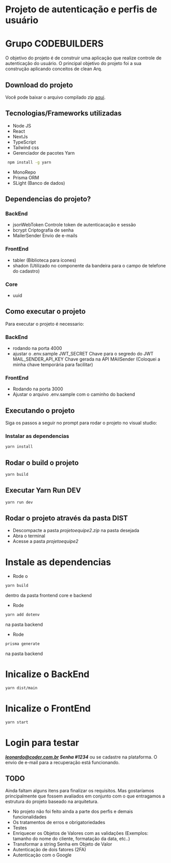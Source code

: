 # Projeto de autenticação e perfis de usuário 
# Grupo CODEBUILDERS

O objetivo do projeto é de construir uma aplicação que realize controle de autenticação do usuário.
O principal objetivo do projeto foi a sua construção aplicando conceitos de clean Arq.
## Download do projeto
Você pode baixar o arquivo compilado zip [aqui](https://github.com/My-Org-Projects/projeto-equipe-2/releases/download/v1.0.0/projetoequipe2.zip).

## Tecnologias/Frameworks utilizadas
- Node JS
- React
- NextJs
- TypeScript
- Tailwind css
- Gerenciador de pacotes Yarn 
```sh
 npm install -g yarn
```
- MonoRepo
- Prisma ORM
- SLight (Banco de dados)

## Dependencias do projeto?

### BackEnd
- jsonWebToken
Controle token de autenticacação e sessão
- bcrypt
Criptografia de senha
- MailerSender
Envio de e-mails
   
### FrontEnd
- tabler (Biblioteca para ícones)
- shadon (Utilizado no componente da bandeira para o campo de telefone do cadastro)

### Core
- uuid

##  Como executar o projeto
Para executar o projeto é necessario:

### BackEnd
- rodando na porta 4000
- ajustar o .env.sample
  JWT_SECRET 
  Chave para o segredo do JWT
  MAIL_SENDER_API_KEY
  Chave gerada na API MAilSender (Coloquei a minha chave temporária para facilitar)
  
### FrontEnd
- Rodando na porta 3000
- Ajustar o arquivo .env.sample com o caminho do backend
  
## Executando o projeto 
Siga os passos a seguir no prompt para rodar o projeto no visual studio:                                                                                     

### Instalar as dependencias

```sh
yarn install
```
## Rodar o build o projeto

```sh
yarn build
```
## Executar Yarn Run DEV
```sh
yarn run dev
```

## Rodar o projeto através da pasta DIST

- Descompacte a pasta _projetoequipe2.zip_ na pasta desejada
- Abra o terminal
- Acesse a pasta _projetoequipe2_
  
# Instale as dependencias
- Rode o 
```sh
yarn build
```
  dentro da pasta frontend core e backend
- Rode 
```sh
yarn add dotenv
``` 
  na pasta backend
- Rode 
```sh 
prisma generate
``` 
  na pasta backend
  
# Inicalize o BackEnd
```sh
yarn dist/main
```  
# Inicalize o FrontEnd
```sh
yarn start
```

# Login para testar 
_**leonardo@coder.com.br Senha #1234**_ ou se cadastre na plataforma.
O envio de e-mail para a recuperação está funcionando.

## TODO
Ainda faltam alguns itens para finalizar os requisitos. Mas gostaríamos principalmente que fossem avaliados em conjunto com o que entragamos a estrutura do projeto baseado na arquitetura.
- No projeto não foi feito ainda a parte dos perfis e demais funcionalidades
- Os tratamentos de erros e obrigatoriedades
- Testes
- Enriquecer os Objetos de Valores  com as validações (Exemplos: tamanho do nome do cliente, formatação da data, etc..)
- Transformar a string Senha em Objeto de Valor
- Autenticação de dois fatores (2FA)
- Autenticação com o Google

  
